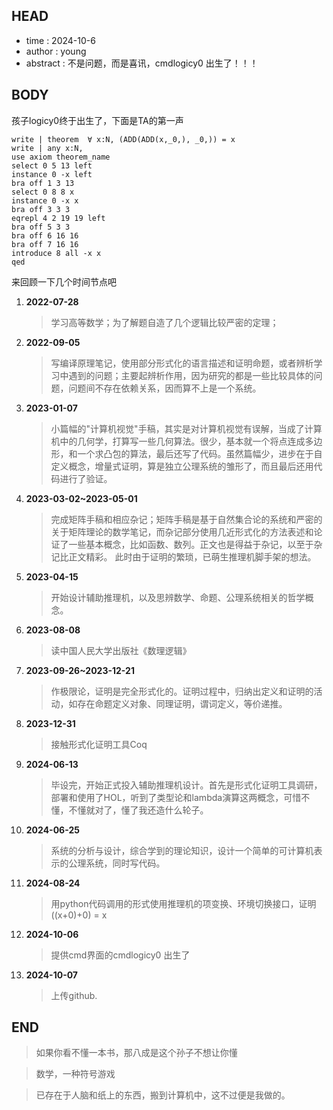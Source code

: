 ## HEAD
- time : 2024-10-6
- author : young
- abstract : 不是问题，而是喜讯，cmdlogicy0 出生了！！！

## BODY
孩子logicy0终于出生了，下面是TA的第一声
```
write | theorem  ∀ x:N, (ADD(ADD(x,_0,), _0,)) = x
write | any x:N,
use axiom theorem_name
select 0 5 13 left
instance 0 -x left
bra off 1 3 13
select 0 8 8 x
instance 0 -x x
bra off 3 3 3
eqrepl 4 2 19 19 left
bra off 5 3 3
bra off 6 16 16 
bra off 7 16 16 
introduce 8 all -x x
qed
```
来回顾一下几个时间节点吧  
1. **2022-07-28**  
    > 学习高等数学；为了解题自造了几个逻辑比较严密的定理；
2. **2022-09-05**  
    >  写编译原理笔记，使用部分形式化的语言描述和证明命题，或者辨析学习中遇到的问题；主要起辨析作用，因为研究的都是一些比较具体的问题，问题间不存在依赖关系，因而算不上是一个系统。
3. **2023-01-07**
    > 小篇幅的"计算机视觉"手稿，其实是对计算机视觉有误解，当成了计算机中的几何学，打算写一些几何算法。很少，基本就一个将点连成多边形，和一个求凸包的算法，最后还写了代码。虽然篇幅少，进步在于自定义概念，增量式证明，算是独立公理系统的雏形了，而且最后还用代码进行了验证。
4. **2023-03-02~2023-05-01**  
    >  完成矩阵手稿和相应杂记；矩阵手稿是基于自然集合论的系统和严密的关于矩阵理论的数学笔记，而杂记部分使用几近形式化的方法表述和论证了一些基本概念，比如函数、数列。正文也是得益于杂记，以至于杂记比正文精彩。
    此时由于证明的繁琐，已萌生推理机脚手架的想法。
5. **2023-04-15**
    > 开始设计辅助推理机，以及思辨数学、命题、公理系统相关的哲学概念。
6. **2023-08-08**
   > 读中国人民大学出版社《数理逻辑》
7. **2023-09-26~2023-12-21**
    > 作极限论，证明是完全形式化的。证明过程中，归纳出定义和证明的活动，如存在命题定义对象、同理证明，谓词定义，等价递推。
8. **2023-12-31**
    > 接触形式化证明工具Coq
9. **2024-06-13**
    > 毕设完，开始正式投入辅助推理机设计。首先是形式化证明工具调研，部署和使用了HOL，听到了类型论和lambda演算这两概念，可惜不懂，不懂就对了，懂了我还造什么轮子。
10. **2024-06-25**
    > 系统的分析与设计，综合学到的理论知识，设计一个简单的可计算机表示的公理系统，同时写代码。
11. **2024-08-24**
    > 用python代码调用的形式使用推理机的项变换、环境切换接口，证明 ((x+0)+0) = x
12. **2024-10-06**
    > 提供cmd界面的cmdlogicy0 出生了
13. **2024-10-07**
    > 上传github.
## END
> 如果你看不懂一本书，那八成是这个孙子不想让你懂

> 数学，一种符号游戏

> 已存在于人脑和纸上的东西，搬到计算机中，这不过便是我做的。